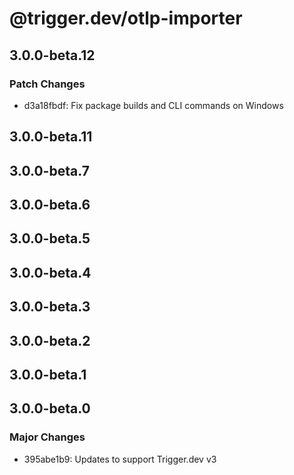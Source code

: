 # @trigger.dev/otlp-importer

## 3.0.0-beta.12

### Patch Changes

- d3a18fbdf: Fix package builds and CLI commands on Windows

## 3.0.0-beta.11

## 3.0.0-beta.7

## 3.0.0-beta.6

## 3.0.0-beta.5

## 3.0.0-beta.4

## 3.0.0-beta.3

## 3.0.0-beta.2

## 3.0.0-beta.1

## 3.0.0-beta.0

### Major Changes

- 395abe1b9: Updates to support Trigger.dev v3
